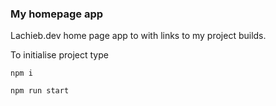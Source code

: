 ### My homepage app

Lachieb.dev home page app to with links to my project builds.

To initialise project type

```
npm i
```

```
npm run start
```
